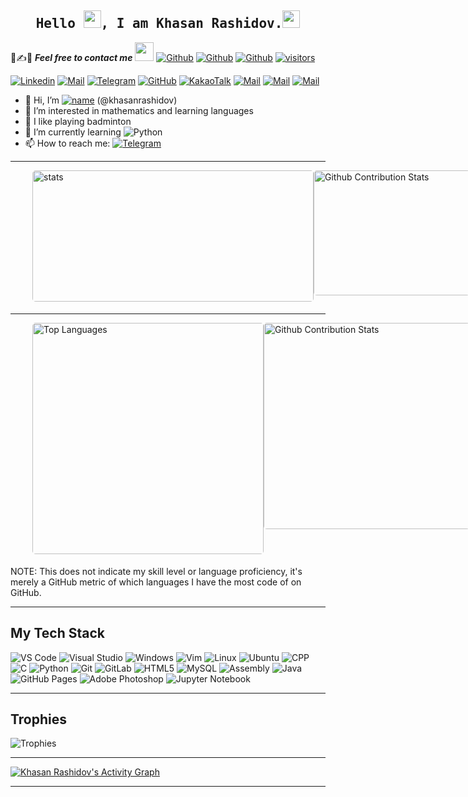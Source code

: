 <h2 align='center'><samp><strong>Hello <img src="https://media.giphy.com/media/hvRJCLFzcasrR4ia7z/giphy.gif" width="28px" height="28px">, I am Khasan Rashidov.<img height="28px" src="https://emojis.slackmojis.com/emojis/images/1531849430/4246/blob-sunglasses.gif?1531849430"></strong></samp></h2>

📝✍📧 ***Feel free to contact me*** <img src="https://media.giphy.com/media/WUlplcMpOCEmTGBtBW/giphy.gif" width="30">  [![Github](https://img.shields.io/github/followers/khasanrashidov?label=Follow%20Me&style=social)](https://github.com/khasanrashidov)  [![Github](https://img.shields.io/github/stars/khasanrashidov?affiliations=OWNER&style=social)](https://github.com/khasanrashidov)  [![Github](https://img.shields.io/github/watchers/khasanrashidov/khasanrashidov?style=social)](https://github.com/khasanrashidov)  [![visitors](https://komarev.com/ghpvc/?username=khasanrashidov&style=flat-square&color=FF0BAC)](https://github.com/khasanrashidov)

[![Linkedin](https://img.shields.io/badge/LinkedIn-Khasan%20Rashidov-blue?logo=Linkedin&logoColor=blue&labelColor=black&style=flat-square)](https://www.linkedin.com/in/khasanr)  [![Mail](https://img.shields.io/badge/Gmail-khasanrashidov2002@gmail.com-red?logo=Gmail&logoColor=red&labelColor=black&style=flat-square)](mailto:khasanrashidov2002@gmail.com)  [![Telegram](https://img.shields.io/badge/Telegram-khasanrashidov-blue?logo=Telegram&logoColor=blue&labelColor=black&style=flat-square)](https://t.me//khasanrashidov)
[![GitHub](https://img.shields.io/badge/GitHub-khasanr-grey?logo=GitHub&labelColor=black&style=flat-square)](https://github.com/khasanr)
[![KakaoTalk](https://img.shields.io/badge/KakaoTalk%20ID-khasanrashidov-yellow?logo=KakaoTalk&labelColor=black&style=flat-square)](mailto:khasanrashidov@kakao.com)
[![Mail](https://img.shields.io/badge/Student%20Email-k.rashidov2@student.inha.uz-blue?logo=Gmail&logoColor=blue&labelColor=white&style=flat-square)](mailto:k.rashidov2@student.inha.uz)
[![Mail](https://img.shields.io/badge/Mail.ru-khasan_rashidov@mail.ru-orange?logo=Gmail&logoColor=orange&labelColor=blue&style=flat-square)](mailto:khasan_rashidov@mail.ru)
[![Mail](https://img.shields.io/badge/yahoo-khasanrashidov@yahoo.com-white?logo=Yahoo&labelColor=purple&style=flat-square)](mailto:khasanrashidov@yahoo.com)



- 👋 Hi, I’m [![name](https://img.shields.io/badge/Khasan-Rashidov-00447F?labelColor=432F70&style=flat-square)](https://github.com/khasanrashidov) (@khasanrashidov)
- 👀 I’m interested in mathematics and learning languages
- 🏸 I like playing badminton
- 🌱 I’m currently learning ![Python](https://img.shields.io/badge/-Python-FFD242?style=flat-square&logo=python)
- 📫 How to reach me: [![Telegram](https://img.shields.io/badge/-Telegram-2CA5E0?style=flat-square&logo=telegram&logoColor=white)](https://t.me//khasanrashidov) 

<hr>
<p style="display: flex; justify-content: space-between;">
<img style="border-radius: 5px; margin: 0 0 5px 35px;" alt="stats" width="450px" height="210px" src="https://github-readme-stats.vercel.app/api?username=khasanrashidov&show_icons=true&include_all_commits=true&theme=shades-of-purple&bg_color=00000000&hide_border=true" alt="Khasan's github statistics" />
<img style="border-radius: 5px; margin-bottom: 5px" alt="Github Contribution Stats" width="250px" height="200px" src="https://github-contribution-stats.vercel.app/api/?username=khasanrashidov" />
</p>

<hr>

<p style="display: flex; justify-content: space-between;">
<img style="border-radius: 5px; margin: 0 0 5px 35px;" alt="Top Languages" width="370px" src="https://github-readme-stats.vercel.app/api/top-langs/?username=khasanrashidov&layout=compact&theme=shades-of-purple&bg_color=00000000&hide_border=true" />
<img style="border-radius: 5px; margin-bottom: 5px" alt="Github Contribution Stats" width="330px" src="https://github-readme-streak-stats.herokuapp.com/?user=khasanrashidov&theme=shades-of-purple&bg_color=00000000&hide_border=true&count_private=true" />
</p>
NOTE: This does not indicate my skill level or language proficiency, it's merely a GitHub metric of which languages I have the most code of on GitHub.

<hr>

## My Tech Stack
![VS Code](https://img.shields.io/badge/-VSCode-%23007ACC?style=flat-square&logo=visual-studio-code)
![Visual Studio](https://img.shields.io/badge/-Visual%20Studio-68217A?style=flat-square&logo=visual-studio)
![Windows](https://img.shields.io/badge/-Windows-055C9D?style=flat-square&logo=windows)
![Vim](https://img.shields.io/badge/-Vim-005D04?style=flat-square&logo=vim)
![Linux](https://img.shields.io/badge/-Linux-ffffff?style=flat-square&logo=linux&logoColor=000000)
![Ubuntu](https://img.shields.io/badge/-Ubuntu-EFA78E?style=flat-square&logo=ubuntu)
![CPP](https://img.shields.io/badge/-C++-D5E4F3?style=flat-square&logo=cplusplus&logoColor=044F88)
<img alt="C" src="https://custom-icon-badges.herokuapp.com/badge/C-D5E4F3.svg?style=flat-square&logo=c-in-hexagon&logoColor=044F88">
![Python](https://img.shields.io/badge/-Python-FFD242?style=flat-square&logo=python)
![Git](https://img.shields.io/badge/-Git-%23F05032?style=flat-square&logo=git&logoColor=%23ffffff)
![GitLab](https://img.shields.io/badge/-GitLab-FCA121?style=flat-square&logo=gitlab)
![HTML5](https://img.shields.io/badge/-HTML5-%23E44D27?style=flat-square&logo=html5&logoColor=ffffff)
![MySQL](https://img.shields.io/badge/-MySQL-ffffff?style=flat-square&logo=mysql&logoColor=E48E1A)
<img alt="Assembly" src="https://custom-icon-badges.herokuapp.com/badge/Assembly-7272FF.svg?style=flat-square&logo=asm-hex&logoColor=white">
<img alt="Java" src="https://custom-icon-badges.herokuapp.com/badge/Java-ffffff.svg?style=flat-square&logo=java&logoColor=EA2A30">
<img alt="GitHub Pages" src="https://img.shields.io/badge/GitHub%20Pages-grey.svg?style=flat-square&logo=github&logoColor=white">
<img alt="Adobe Photoshop" src="https://img.shields.io/badge/Adobe%20Photoshop-001E36.svg?style=flat-square&logo=adobe-photoshop&logoColor=31A8FF">
<img alt="Jupyter Notebook" src="https://img.shields.io/badge/Jupyter%20Notebook-767677.svg?style=flat-square&logo=jupyter&logoColor=F37726">

<hr>

## Trophies
<img style alt="Trophies" src="https://github-profile-trophy.vercel.app/?username=khasanrashidov&theme=nord&bg_color=00000000&hide_border=true&no-frame=true" />

<hr>

<a href="https://github.com/ashutosh00710/github-readme-activity-graph"><img alt="Khasan Rashidov's Activity Graph" src="https://denvercoder1-activity-graph.herokuapp.com/graph/?username=khasanrashidov&bg_color=00000000&color=F8D866&line=008DF1&point=F0009C&hide_border=true" /></a>

<hr>           

<!---
khasanrashidov/khasanrashidov is a ✨ special ✨ repository because its `README.md` (this file) appears on your GitHub profile.
You can click the Preview link to take a look at your changes.
--->
